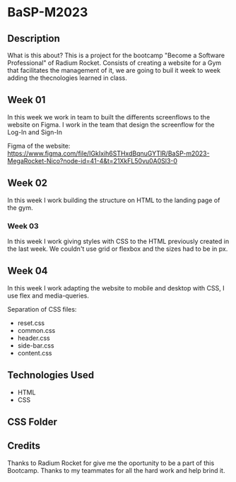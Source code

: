# BaSP-M2023

## Description

What is this about? This is a project for the bootcamp "Become a Software Professional" of Radium Rocket.
Consists of creating a website for a Gym that facilitates the management of it, we are going to buil it week to week adding the thecnologies learned in class.

## Week 01

In this week we work in team to built the differents screenflows to the website on Figma. I work in the team that design the screenflow for the Log-In and Sign-In

Figma of the website: https://www.figma.com/file/IGkIxih6STHxdBqnuGYTlR/BaSP-m2023-MegaRocket-Nico?node-id=41-4&t=21XkFL50vu0A0Sl3-0

## Week 02

In this week I work building the structure on HTML to the landing page of the gym.

### Week 03

In this week I work giving styles with CSS to the HTML previously created in the last week. We couldn't use grid or flexbox and the sizes had to be in px.


## Week 04

In this week I work adapting the website to mobile and desktop with CSS, I use flex and media-queries.

Separation of CSS files:
- reset.css 
- common.css
- header.css
- side-bar.css
- content.css

## Technologies Used

- HTML
- CSS

## CSS Folder

## Credits

Thanks to Radium Rocket for give me the oportunity to be a part of this Bootcamp.
Thanks to my teammates for all the hard work and help brind it.